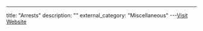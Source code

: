 ---
title: "Arrests"
description: ""
external_category: "Miscellaneous"
---[Visit Website](http://www.arrests.org/)

